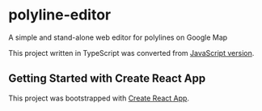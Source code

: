 # polyline-editor
A simple and stand-alone web editor for polylines on Google Map

This project written in TypeScript was converted from
[JavaScript version](https://github.com/Seo-4d696b75/polyline-editor/tree/js).

## Getting Started with Create React App

This project was bootstrapped with [Create React App](https://github.com/facebook/create-react-app).
